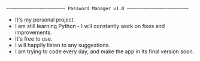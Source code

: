 ~~~~~~~~~~~~~~~~~~~~~~~~~~~~~~~~~~~~~~~~~~~~~~~~~~~~~~~~~~~~~~~~~~~~
~~~~~~~~~~~~~~~~~~~~~~ Password Manager v1.0 ~~~~~~~~~~~~~~~~~~~~~~~
~~~~~~~~~~~~~~~~~~~~~~~~~~~~~~~~~~~~~~~~~~~~~~~~~~~~~~~~~~~~~~~~~~~~

- It's my personal project.
- I am still learning Python - I will constantly work on fixes and improvements.
- It's free to use.
- I will happily listen to any suggestions.
- I am trying to code every day, and make the app in its final version soon.
~~~~~~~~~~~~~~~~~~~~~~~~~~~~~~~~~~~~~~~~~~~~~~~~~~~~~~~~~~~~~~~~~~~~
